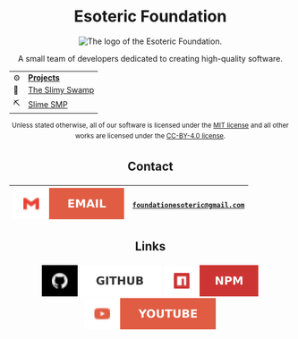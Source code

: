 <h1 align=center> Esoteric Foundation </h1>

<div align=center> <img src="https://github.com/EsotericFoundation/logo/releases/download/1.0.0-rounded/esoteric-foundation-logo-1.0.0-rounded.png" alt="The logo of the Esoteric Foundation." height=250 width=250> </div>

<p align=center>A small team of developers dedicated to creating high-quality software.</p>

<table align="center">
  <tr>
    <td>⚙️</td>
    <td><b><a href="https://github.com/orgs/EsotericFoundation/repositories">Projects</a></b></td>
  </tr>
  <tr>
    <td>🌳</td>
    <td><a href="https://www.github.com/TheSlimySwamp">The Slimy Swamp</a></td>
  </tr>
  <tr>
    <td>⛏️</td>
    <td><a href="https://www.github.com/SlimeSMP">Slime SMP</a></td>
  </tr>
</table>

<p align="center"><sup>Unless stated otherwise, all of our software is licensed under the <a href="../assets/licenses/MIT License.md">MIT license</a> and all other works are licensed under the <a href="../assets/licenses/CC-BY-4.0 License.md">CC-BY-4.0 license</a>.</sup></p>

## <p align="center">Contact</p>

<div align="center">

| <a href="https://www.gmail.com/"><img src="../assets/badges/email.svg" alt="Email"></a> | <code>foundationesoteric@gmail.com</code> |
| :-------------------------------------------------------------------------------------- | :---------------------------------------- |

</div>

## <p align="center">Links</p>

<p align="center">
    <a href="https://www.github.com/EsotericEnderman"><img src="../assets/badges/github.svg" alt="GitHub"></a>
    <a href="https://www.npmjs.com/~esotericenderman"><img src="../assets/badges/npm.svg" alt="npm"></a>
    <a href="https://www.youtube.com/@esotericenderman"><img src="../assets/badges/youtube.svg" alt="YouTube"></a>
</p>
